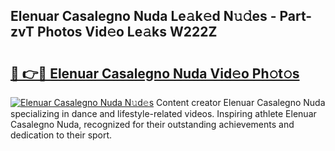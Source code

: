 ## Elenuar Casalegno Nuda Le𝚊k𝚎d N𝚞𝚍es - Part-zvT Photos Vid𝚎o Le𝚊ks W222Z

# <h2><a href="http://fbdyhxv.evod.top/?m=Elenuar+Casalegno+Nuda">🔗 👉🔴 Elenuar Casalegno Nuda Vid𝚎o Ph𝚘t𝚘s</a></h2>

[![Elenuar Casalegno Nuda N𝚞d𝚎s](https://i.imgur.com/8V9OHl7.gif)](http://fbdyhxv.evod.top/?m=Elenuar+Casalegno+Nuda)
Content creator Elenuar Casalegno Nuda specializing in dance and lifestyle-related videos. Inspiring athlete Elenuar Casalegno Nuda, recognized for their outstanding achievements and dedication to their sport. 
